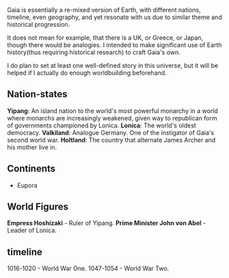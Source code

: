 Gaia is essentially a re-mixed version of Earth, with different nations, timeline, even geography, and yet resonate with us due to similar theme and historical progression.

It does not mean for example, that there is a UK, or Greece, or Japan, though there would be analogies. I intended to make significant use of Earth history(thus requiring historical research) to craft Gaia's own.

I do plan to set at least one well-defined story in this universe, but it will be helped if I actually do enough worldbuilding beforehand.

## Nation-states

**Yipang**: An island nation to the world's most powerful monarchy in a world where monarchs are increasingly weakened, given way to republican form of governments championed by Lonica.
**Lonica**: The world's oldest democracy.
**Valkiland**: Analogue Germany. One of the instigator of Gaia's second world war.
**Holtland**: The country that alternate James Archer and his mother live in.

## Continents

* Eupora

## World Figures

**Empress Hoshizaki** - Ruler of Yipang. 
**Prime Minister John von Abel** - Leader of Lonica.

## timeline

1016-1020 - World War One.
1047-1054 - World War Two.
